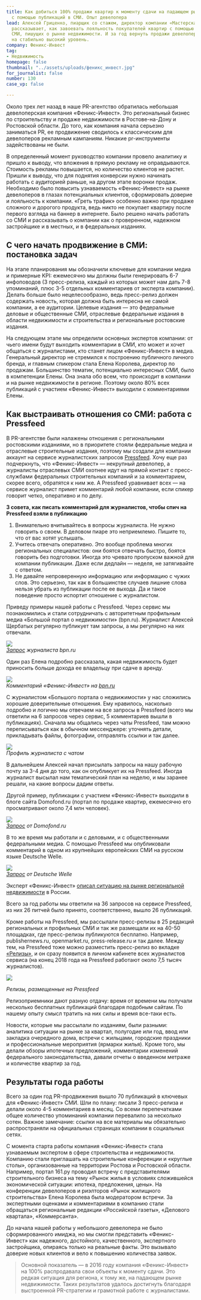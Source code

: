 ```yaml
---
title: Как добиться 100% продажи квартир к моменту сдачи на падающем рынке недвижимости
  с помощью публикаций в СМИ. Опыт девелопера
lead: Алексей Гриценко, пиарщик со стажем, директор компании «Мастерская пресс-релизов»
  рассказывает, как завоевать лояльность покупателей квартир с помощью отраслевых
  СМИ, пишущих о рынке недвижимости. И за год вернуть продажи девелоперской компании
  на стабильно высокий уровень.
company: Феникс-Инвест
tag:
- Недвижимость
homepage: false
thumbnail: "../assets/uploads/феникс_инвест.jpg"
for_journalist: false
number: 130
case_vp: false

---
```

Около трех лет назад в наше PR-агентство обратилась небольшая девелоперская компания «Феникс-Инвест». Это региональный бизнес по строительству и продаже недвижимости в Ростове-на-Дону и Ростовской области. До того, как компания начала серьезно заниматься PR, ее продвижение сводилось к классическим для девелоперов рекламным кампаниям. Никакие pr-инструменты задействованы не были.

В определенный момент руководство компании провело аналитику и пришло к выводу, что вложения в прямую рекламу не оправдываются. Стоимость рекламы повышается, но количество клиентов не растет. Пришли к выводу, что для поднятия конверсии нужно начинать работать с аудиторией раньше, на другом этапе воронки продаж. Необходимо было повысить узнаваемость «Феникс-Инвест» на рынке девелоперов в глазах потенциальных клиентов, сформировать доверие и лояльность к компании. «Греть трафик» особенно важно при продаже сложного и дорогого продукта, ведь никто не покупает квартиру после первого взгляда на баннер в интернете. Было решено начать работать со СМИ и рассказывать о компании как о проверенном, надежном застройщике и в местных, и в федеральных изданиях.

## С чего начать продвижение в СМИ: постановка задач

На этапе планирования мы обозначили ключевые для компании медиа и примерные KPI: ежемесячно мы должны были генерировать 6-7 инфоповодов (3 пресс-релиза, каждый из которых может нам дать 7-8 упоминаний, плюс 3-5 отдельных комментариев от эксперта компании). Делать больше было нецелесообразно, ведь пресс-релиз должен содержать новость, которая должна быть интересна не самой компании, а ее аудитории. Целевые издания — это федеральные деловые и общественные СМИ, отраслевые федеральные издания в области недвижимости и строительства и региональные ростовские издания.

На следующем этапе мы определили основных экспертов компании: от чьего имени будут выходить комментарии в СМИ, кто может и хочет общаться с журналистами, кто станет лицом «Феникс-Инвест» в медиа. Генеральный директор не стремился к построению публичного личного бренда, и главным спикером стала Елена Королева, директор по продажам. Большинство тематик, потенциально интересных СМИ, было в компетенции Елены. Она знала обо всем, что происходит в компании и на рынке недвижимости в регионе. Поэтому около 80% всех публикаций с участием «Феникс-Инвест» выходили с комментариями Елены.

## Как выстраивать отношения со СМИ: работа с Pressfeed

В PR-агентстве были налажены отношения с региональными ростовскими изданиями, но в приоритете стояли федеральные медиа и отраслевые строительные издания, поэтому мы создали для компании аккаунт на сервисе журналистских запросов [Pressfeed](https://pressfeed.ru/). Хочу еще раз подчеркнуть, что «Феникс-Инвест» — некрупный девелопер, а журналисты отраслевых СМИ охотнее идут на прямой контакт с пресс-службами федеральных строительных компаний и за комментарием, скорее всего, обратятся к ним же. А Pressfeed уравнивает всех — на сервисе журналист примет комментарий любой компании, если спикер говорит четко, оперативно и по делу.

**3 совета, как писать комментарий для журналистов, чтобы спич на Pressfeed взяли в публикацию**

1. Внимательно вчитывайтесь в вопросы журналиста. Не нужно говорить о своем. В деловом пиаре это неприемлемо. Пишите то, что от вас хотят услышать.
2. Учитесь отвечать оперативно. Это вообще проблема многих региональных специалистов: они боятся отвечать быстро, боятся говорить без подготовки. Иногда это чревато пропуском важной для компании публикации. Даже если дедлайн — неделя, не затягивайте с ответом.
3. Не давайте непроверенную информацию или информацию с чужих слов. Это серьезно, так как в большинстве случаев лишние слова нельзя убрать из публикации после ее выхода. Да и такое поведение просто испортит отношение с журналистом.

Приведу примеры нашей работы с Pressfeed. Через сервис мы познакомились и стали сотрудничать с авторитетным профильным медиа «Большой портал о недвижимости» (bpn.ru). Журналист Алексей Щербатых регулярно публикует там запросы, а мы регулярно на них отвечали.

![](../assets/uploads/image3-6.png)  
[_Запрос_](https://pressfeed.ru/query/15332) _журналиста bpn.ru_

Один раз Елена подробно рассказала, какая недвижимость будет приносить больше дохода ее владельцу при сдаче в аренду.

![](../assets/uploads/image5-7.png)  
_Комментарий «Феникс-Инвест» на_ [_bpn.ru_](http://www.bpn.ru/publications/79363)

С журналистом «Большого портала о недвижимости» у нас сложились хорошие доверительные отношения. Ему нравилось, насколько подробно и логично мы отвечаем на все запросы в Pressfeed (всего мы ответили на 6 запросов через сервис, 5 комментариев вышли в публикациях). Сначала мы общались через чаты Pressfeed, там можно переписываться как в обычном мессенджере: уточнять детали, прикладывать файлы, фотографии, отправлять ссылки и так далее.

![](../assets/uploads/image6-7.png)  
_Профиль журналиста с чатом_

В дальнейшем Алексей начал присылать запросы на нашу рабочую почту за 3-4 дня до того, как он опубликует их на Pressfeed. Иногда журналист высылал нам тематический план на неделю, и мы заранее решали, на какие вопросы дадим ответы.

Другой пример, публикации с участием «Феникс-Инвест» выходили в блоге сайта Domofond.ru (портал по продаже квартир, ежемесячно его просматривают около 7,4 млн человек).

![](../assets/uploads/image4-6.png)  
[_Запрос_](https://pressfeed.ru/query/22289) _от Domofond.ru_

В то же время мы работали и с деловыми, и с общественными федеральными медиа. С помощью Pressfeed мы опубликовали комментарий в одном из крупнейших европейских СМИ на русском языке Deutsche Welle.

![](../assets/uploads/image2-5.png)  
[_Запрос_](https://pressfeed.ru/query/22289) _от Deutsche Welle_

Эксперт «Феникс-Инвест» [описал ситуацию на рынке региональной недвижимости](https://www.dw.com/ru/%D0%B6%D0%B8%D0%BB%D0%B0%D1%8F-%D0%BD%D0%B5%D0%B4%D0%B2%D0%B8%D0%B6%D0%B8%D0%BC%D0%BE%D1%81%D1%82%D1%8C-%D0%B2-%D1%80%D0%BE%D1%81%D1%81%D0%B8%D0%B8-%D0%BF%D0%B0%D0%B4%D0%B5%D0%BD%D0%B8%D0%B5-%D1%86%D0%B5%D0%BD-%D0%BF%D1%80%D0%BE%D0%B4%D0%BE%D0%BB%D0%B6%D0%B8%D1%82%D1%81%D1%8F/a-19468889) в России.

Всего за год работы мы ответили на 36 запросов на сервисе Pressfeed, из них 26 питчей было принято, соответственно, вышло 26 публикаций.

Кроме работы на Pressfeed, мы рассылали пресс-релизы в 25 редакций региональных и профильных СМИ и так же размещали их на 40-50 площадках, где пресс-релизы публикуются бесплатно. Например, publishernews.ru, openmarket.ru, press-release.ru и так далее. Между тем, на Pressfeed тоже можно разместить пресс-релиз во вкладке [«Релизы»](https://pressfeed.ru/releases), и он сразу появится в личном кабинете всех журналистов сервиса (на конец 2018 года на Pressfeed работают около 7,5 тысяч журналистов).

![](../assets/uploads/image1-7.png)

_Релизы, размещенные на Pressfeed_

Релизоприемники дают разную отдачу: время от времени мы получали несколько бесплатных публикаций благодаря подобным сайтам. По нашему опыту смысл тратить на них силы и время все-таки есть.

Новости, которые мы рассылали по изданиям, были разными: аналитика ситуации на рынке за квартал, полугодие или год, ввод или закладка очередного дома, встречи с жильцами, городские праздники и профессиональные мероприятия (ярмарки жилья). Кроме того, мы делали обзоры ипотечных предложений, комментарии изменений федерального законодательства, давали отчеты о введенном метраже и количестве квартир за год.

## Результаты года работы

Всего за один год PR-продвижения вышло 70 публикаций в ключевых для «Феникс-Инвест» СМИ. Шли по плану: писали 3 пресс-релиза и делали около 4-5 комментариев в месяц. Со всеми перепечатками общее количество упоминаний компании перевалило за несколько сотен. Важное замечание: ссылки на все материалы мы обязательно распространяли на официальных страницах компании в социальных сетях.

С момента старта работы компания «Феникс-Инвест» стала узнаваемым экспертом в сфере строительства и недвижимости. Компанию стали приглашать на строительные конференции и «круглые столы», организованные на территории Ростова и Ростовской области. Например, портал 161.ру проводил встречу с представителями строительного бизнеса на тему «Рынок жилья в условиях сложившейся экономической ситуации: ипотека, предложения, цены». На конференции девелоперов и риэлторов «Рынок жилищного строительства» Елена Королева была модератором встречи. За экспертными оценками и комментариями в компанию стали обращаться региональные редакции «Российской газеты», «Делового квартала», «Коммерсанта».

До начала нашей работы у небольшого девелопера не было сформированного имиджа, но мы смогли представить «Феникс-Инвест» как надежного, достойного, качественного, экспертного застройщика, опираясь только на реальные факты. Это вызывало доверие новых клиентов и вело к повышению количества заявок.

> Основной показатель — в 2016 году компания «Феникс-Инвест» на 100% распродавала свои объекты к моменту сдачи. Это редкая ситуация для региона, к тому же, на падающем рынке недвижимости. Таких результатов удалось достигнуть благодаря выстроенной PR-стратегии и грамотной работе с журналистами.
